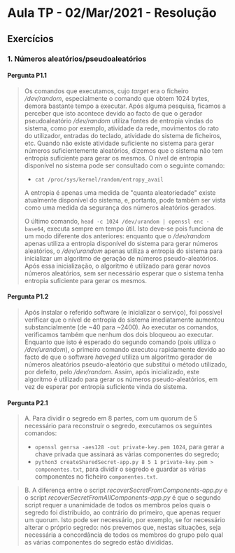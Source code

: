 # Aula TP - 02/Mar/2021 - Resolução

## Exercícios

### 1\. Números aleatórios/pseudoaleatórios

#### Pergunta P1.1
> Os comandos que executamos, cujo *target* era o ficheiro */dev/random*, especialmente o comando que obtem 1024 bytes, demora bastante tempo a executar. Após alguma pesquisa, ficamos a perceber que isto acontece devido ao facto de que o gerador pseudoaleatório */dev/random* utiliza fontes de entropia vindas do sistema, como por exemplo, atividade da rede, movimentos do rato do utilizador, entradas do teclado, atividade do sistema de ficheiros, etc. Quando não existe atividade suficiente no sistema para gerar números suficientemente aleatórios, dizemos que o sistema não tem entropia suficiente para gerar os mesmos. O nível de entropia disponível no sistema pode ser consultado com o seguinte comando:
>
> - `cat /proc/sys/kernel/random/entropy_avail`
> 
> A entropia é apenas uma medida de "quanta aleatoriedade" existe atualmente disponível do sistema, e, portanto, pode também ser vista como uma medida da segurança dos números aleatórios gerados.
>
> O último comando, `head -c 1024 /dev/urandom | openssl enc -base64`, executa sempre em tempo útil. Isto deve-se pois funciona de um modo diferente dos anteriores: enquanto que o */dev/random* apenas utiliza a entropia disponível do sistema para gerar números aleatórios, o */dev/urandom* apenas utiliza a entropia do sistema para inicializar um algoritmo de geração de números pseudo-aleatórios. Após essa inicialização, o algoritmo é utilizado para gerar novos números aleatórios, sem ser necessário esperar que o sistema tenha entropia suficiente para gerar os mesmos.

#### Pergunta P1.2
> Após instalar o referido software (e inicializar o serviço), foi possível verificar que o nível de entropia do sistema imediatamente aumentou substancialmente (de ~40 para ~2400). Ao executar os comandos, verificamos também que nenhum dos dois bloqueou ao executar. Enquanto que isto é esperado do segundo comando (pois utiliza o */dev/urandom*), o primeiro comando executou rapidamente devido ao facto de que o software *haveged* utiliza um algoritmo gerador de números aleatórios pseudo-aleatório que substitui o método utilizado, por defeito, pelo */dev/random*. Assim, após inicializado, este algoritmo é utilizado para gerar os números pseudo-aleatórios, em vez de esperar por entropia suficiente vinda do sistema.

#### Pergunta P2.1
> A. Para dividir o segredo em 8 partes, com um quorum de 5 necessário para reconstruir o segredo, executamos os seguintes comandos:
> 
> - `openssl genrsa -aes128 -out private-key.pem 1024`, para gerar a chave privada que assinará as várias componentes do segredo;
> - `python3 createSharedSecret-app.py 8 5 1 private-key.pem > componentes.txt`, para dividir o segredo e guardar as várias componentes no ficheiro `componentes.txt`.
> 

> B. A diferença entre o script *recoverSecretFromComponents-app.py* e o script *recoverSecretFromAllComponents-app.py* é que o segundo script requer a unanimidade de todos os membros pelos quais o segredo foi distribuido, ao contrário do primeiro, que apenas requer um quorum. Isto pode ser necessário, por exemplo, se for necessário alterar o próprio segredo: nós prevemos que, nestas situações, seja necessária a concordância de todos os membros do grupo pelo qual as várias componentes do segredo estão divididas.
